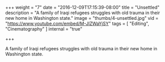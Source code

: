 +++
weight = "7"
date = "2016-12-09T17:15:39-08:00"
title = "Unsettled"
description = "A family of Iraqi refugees struggles with old trauma in their new home in Washington state."
image = "thumbs/4-unsettled.jpg"
vid = "https://www.youtube.com/embed/M-JlZWaYjSY"
tags = [ "Editing", "Cinematography" ]
internal = "true"

+++

A family of Iraqi refugees struggles with old trauma in their new home in Washington state.

